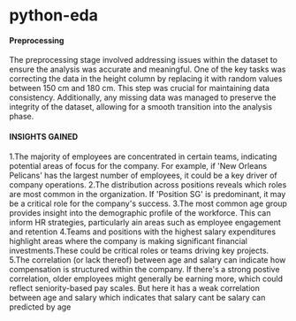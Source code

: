 # python-eda
#### Preprocessing
The preprocessing stage involved addressing issues within the dataset to ensure the analysis was accurate and meaningful. One of the key tasks was correcting the data in the height column by replacing it with random values between 150 cm and 180 cm. This step was crucial for maintaining data consistency. Additionally, any missing data was managed to preserve the integrity of the dataset, allowing for a smooth transition into the analysis phase.
#### INSIGHTS GAINED
1.The majority of employees are concentrated in certain teams, indicating potential areas of focus for the company. For example, if 'New Orleans Pelicans' has the largest number of employees, it could be a key driver of company operations.
2.The distribution across positions reveals which roles are most common in the organization. If 'Position SG' is predominant, it may be a critical role for the company's success.
3.The most common age group provides insight into the demographic profile of the workforce. This can inform HR strategies, particularly ain areas such as employee engagement and retention
4.Teams and positions with the highest salary expenditures highlight areas where the company is making significant financial investments.These could be critical roles or teams driving key projects.
5.The correlation (or lack thereof) between age and salary can indicate how compensation is structured within the company. If there's a strong postive correlation, older employees might generally be earning more, which could reflect seniority-based pay scales. But here it has a weak correlation between age and salary which indicates that salary cant be salary can predicted by age
